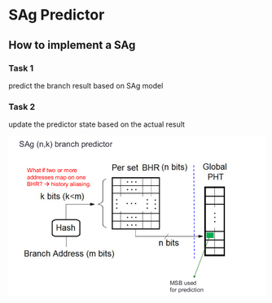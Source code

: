 # SAg Predictor

## How to implement a SAg

### Task 1

predict the branch result based on SAg model

### Task 2

update the predictor state based on the actual result

<img src="../../../../../../resources/SAg/SAg.png">
